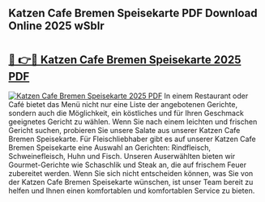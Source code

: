 ## Katzen Cafe Bremen Speisekarte PDF Download Online 2025 wSbIr

# <h2><a href="http://gc6ulq.nevu.top/?p=Katzen+Cafe+Bremen+Speisekarte">🔗 👉🔴 Katzen Cafe Bremen Speisekarte 2025 PDF</a></h2>

[![Katzen Cafe Bremen Speisekarte 2025 PDF](https://i.imgur.com/dBaPXMq.png)](http://gc6ulq.nevu.top/?p=Katzen+Cafe+Bremen+Speisekarte)
In einem Restaurant oder Café bietet das Menü nicht nur eine Liste der angebotenen Gerichte, sondern auch die Möglichkeit, ein köstliches und für Ihren Geschmack geeignetes Gericht zu wählen. Wenn Sie nach einem leichten und frischen Gericht suchen, probieren Sie unsere Salate aus unserer Katzen Cafe Bremen Speisekarte. Für Fleischliebhaber gibt es auf unserer Katzen Cafe Bremen Speisekarte eine Auswahl an Gerichten: Rindfleisch, Schweinefleisch, Huhn und Fisch. Unseren Auserwählten bieten wir Gourmet-Gerichte wie Schaschlik und Steak an, die auf frischem Feuer zubereitet werden. Wenn Sie sich nicht entscheiden können, was Sie von der Katzen Cafe Bremen Speisekarte wünschen, ist unser Team bereit zu helfen und Ihnen einen komfortablen und komfortablen Service zu bieten.
